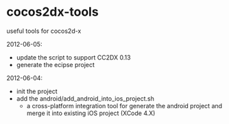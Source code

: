 cocos2dx-tools
==============

useful tools for cocos2d-x

2012-06-05:
- update the script to support CC2DX 0.13
- generate the ecipse project

2012-06-04:
- init the project
- add the android/add_android_into_ios_project.sh
    - a cross-platform integration tool for generate the android project and merge it into existing iOS project (XCode 4.X)

